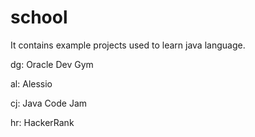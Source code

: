 # school
It contains example projects used to learn java language.

dg: Oracle Dev Gym

al: Alessio

cj: Java Code Jam

hr: HackerRank

